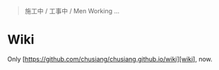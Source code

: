 > 施工中 / 工事中 / Men Working ...

# Wiki

Only [https://github.com/chusiang/chusiang.github.io/wiki][wiki], now.


[wiki]: https://github.com/chusiang/chusiang.github.io/wiki
